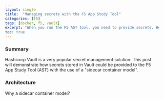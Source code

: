 ```yaml
---
layout: single
title:  "Managing secrets with the F5 App Study Tool"
categories: [f5]
tags: [docker, f5, vault]
excerpt: "When you run the F5 AST tool, you need to provide secrets. Here's an example way to do this." #this is a custom variable meant for a short description to be displayed on home page
toc: true
---
```


### Summary
Hashicorp Vault is a very popular secret management solution. This post will demonstrate how secrets stored in Vault could be provided to the F5 App Study Tool (AST) with the use of a "sidecar container model". 

### Architecture

Why a sidecar container model?